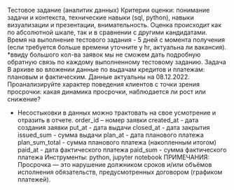 Тестовое задание (аналитик данных)
Критерии оценки: понимание задачи и контекста, технические навыки (sql, python), навыки
визуализации и презентации, внимательность. Оценка происходит как по абсолютной
шкале, так и в сравнении с другими кандидатами. Время на выполнение тестового
задания - 5 дней с момента получения (если требуется больше времени уточните у hr,
актуальна ли вакансия).
*ввиду большого кол-ва заявок мы не сможем дать подробную обратную связь по каждому
выполненному тестовому заданию.
Задача
В архиве во вложении данные по выдачам кредитов и платежам: плановым и
фактическим. Данные актуальны на 08.12.2022. Проанализируйте характер поведения
клиентов с точки зрения просрочки: какая динамика просрочки, наблюдается ли рост или
снижение?
* Несостыковки в данных можно трактовать на свое усмотрение и отразить в
отчете.
order_id – номер заявки
created_at - дата создания заявки
put_at - дата выдачи
closed_at - дата закрытия
issued_sum - сумма выдачи
plan_at - дата планового платежа
plan_sum_total - сумма планового платежа (накопленным итогом)
paid_at - дата фактического платежа
paid_sum - сумма фактического платежа
Инструменты: python, jupyter notebook
ПРИМЕЧАНИЯ:
Просрочка — это нарушение должником сроков и/или объёмов исполнения обязательств,
предусмотренных договором (графиком платежей).